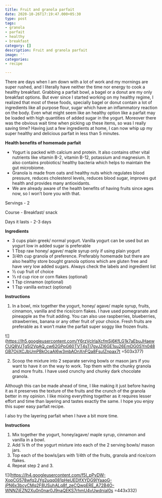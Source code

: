 ```yaml
---
title: Fruit and granola parfait
date: 2020-10-26T17:19:47.000+05:30
type: post
tags:
- granola
- parfait
- healthy
- breakfast
category: []
description: Fruit and granola parfait
image: ''
categories:
- recipe

---
```


There are days when I am down with a lot of work and my mornings are super rushed, and I literally have neither the time nor energy to cook a healthy breakfast. Grabbing a parfait bowl, a bagel or a donut are my only breakfast options. But ever since I started working on my healthy regime, I realized that most of these foods, specially bagel or donut contain a lot of ingredients like all purpose flour, sugar which have an inflammatory reaction on the body. Even what might seem like an healthy option like a parfait may be loaded with high quantities of added sugar in the yogurt. Moreover there was the obvious wait time when picking up these items, so was I really saving time? Having just a few ingredients at home, I can now whip up my super healthy and delicious parfait in less than 5 minutes.

**Health benefits of homemade parfait**

* Yogurt is packed with calcium and protein. It also contains other vital nutrients like vitamin B-2, vitamin B-12, potassium and magnesium. It also contains probiotics/ healthy bacteria which helps to maintain the gut microbiome.
* Granola is made from oats and healthy nuts which regulates blood pressure, reduces cholesterol levels, reduces blood sugar, improves gut health and provides many antioxidants.
* We are already aware of the health benefits of having fruits since ages now, so I won’t bore you with that.

Servings - 2

Course - Breakfast/ snack

Days it lasts - 2-3 days

**Ingredients**

* 3 cups plain greek/ normal yogurt. Vanilla yogurt can be used but an yogurt low in added sugar is preferable
* 1 Tbsp raw honey/ agave/ maple syrup only if using plain yogurt
* 3/4th cup granola of preference. Preferably homemade but there are also healthy store bought granola options which are gluten free and have very low added sugars. Always check the labels and ingredient list
* ½ cup fruit of choice
* ⅓ rd cup rice or corn flakes (optional)
* 1 Tsp cinnamon (optional)
* 1 Tsp vanilla extract (optional)

**Instructions**

1. In a bowl, mix together the yogurt, honey/ agave/ maple syrup, fruits, cinnamon, vanilla and the rice/corn flakes. I have used pomegranate and pineapple as the fruit adding. You can also use raspberries, blueberries, strawberries, banana or any other fruit of your choice. Fresh fruits are preferable as it won’t make the parfait super soggy like frozen fruits.

![](https://lh5.googleusercontent.com/Y6rzVclrlaXcfmSj6KfLG1k7aEbuJHaewCUQ8VJTg5l2VpAQ_cw62GPpG60TVT4sTl7gvJZI6GE1su26EmDG0SYn048GB7OjiXCJbUmPBkOcaAl6w3mbAOnXnFQa8FsuIZnpax7t =503x377)

2. Scoop the mixture into 2 separate serving bowls or mason jars if you want to have it on the way to work. Top them with the chunky granola and more fruits. I have used crunchy and chunky dark chocolate granola.

Although this can be made ahead of time, I like making it just before having it as it preserves the texture of the fruits and the crunch of the granola better in my opinion. I like mixing everything together as it requires lesser effort and time than layering and tastes exactly the same. I hope you enjoy this super easy parfait recipe.

I also try the layering parfait when I have a bit more time.

**Instructions**

1. Mix together the yogurt, honey/agave/ maple syrup, cinnamon and vanilla in a bowl.
2. Add ¼ th of the yogurt mixture into each of the 2 serving bowls/ mason jars.
3. Top each of the bowls/jars with 1/4th of the fruits, granola and rice/corn flakes.
4. Repeat step 2 and 3.

![](https://lh4.googleusercontent.com/f5I_pPvDW-XopCG578wfq2JYg2uqq081pHeUEDIfXYDG9IYaaoG-jPN6x3bcyCMq2F8USuhALq8f_zeCQwpERE_A72B4O-WNNZjEZN2Xu0n0nar0J9naQEKS7rhmU4vUwdnial0s =443x332)